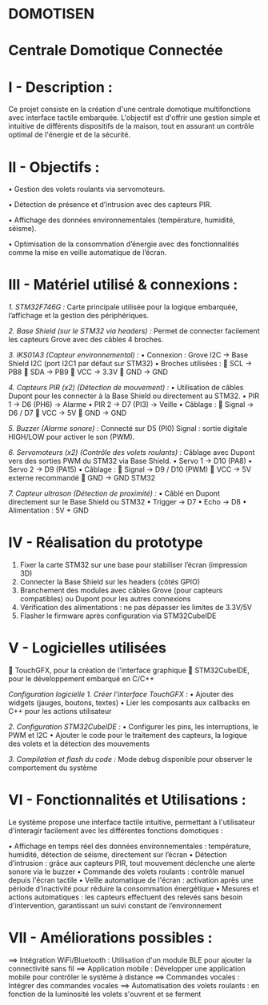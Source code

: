 # DOMOTISEN
# Centrale Domotique Connectée 

# I - Description :

Ce projet consiste en la création d'une centrale domotique multifonctions avec interface tactile embarquée. L'objectif est d'offrir une gestion simple et intuitive de différents dispositifs de la maison, tout en assurant un contrôle optimal de l'énergie et de la sécurité.


# II - Objectifs :

•	Gestion des volets roulants via servomoteurs.

•	Détection de présence et d’intrusion avec des capteurs PIR.

•	Affichage des données environnementales (température, humidité, séisme).

•	Optimisation de la consommation d’énergie avec des fonctionnalités comme la mise en veille automatique de l’écran.


# III - Matériel utilisé & connexions :

*1. STM32F746G :*
Carte principale utilisée pour la logique embarquée, l’affichage et la gestion des périphériques.

*2. Base Shield (sur le STM32 via headers) :*
Permet de connecter facilement les capteurs Grove avec des câbles 4 broches.

*3. IKS01A3 (Capteur environnemental) :*
•	Connexion : Grove I2C → Base Shield I2C (port I2C1 par défaut sur STM32)
•	Broches utilisées :
	SCL → PB8
	SDA → PB9
	VCC → 3.3V
	GND → GND

*4. Capteurs PIR (x2) (Détection de mouvement) :*
•	Utilisation de câbles Dupont pour les connecter à la Base Shield ou directement au STM32.
•	PIR 1 → D6 (PH6) → Alarme
•	PIR 2 → D7 (PI3) → Veille
•	Câblage :
	Signal → D6 / D7
	VCC → 5V
	GND → GND

*5. Buzzer (Alarme sonore) :*
Connecté sur D5 (PI0)
Signal : sortie digitale HIGH/LOW pour activer le son (PWM).

*6. Servomoteurs (x2) (Contrôle des volets roulants) :*
Câblage avec Dupont vers des sorties PWM du STM32 via Base Shield.
•	Servo 1 → D10 (PA8)
•	Servo 2 → D9 (PA15)
•	Câblage :
	Signal → D9 / D10 (PWM)
	VCC → 5V externe recommandé
	GND → GND STM32

*7. Capteur ultrason (Détection de proximité) :*
•	Câblé en Dupont directement sur le Base Shield ou STM32
•	Trigger → D7
•	Echo → D8
•	Alimentation : 5V + GND


# IV -	Réalisation du prototype
1.	Fixer la carte STM32 sur une base pour stabiliser l’écran (impression 3D)
2.	Connecter la Base Shield sur les headers (côtés GPIO)
3.	Branchement des modules avec câbles Grove (pour capteurs compatibles) ou Dupont pour les autres connexions
4.	Vérification des alimentations : ne pas dépasser les limites de 3.3V/5V
5.	Flasher le firmware après configuration via STM32CubeIDE


# V -	Logicielles utilisées

	TouchGFX, pour la création de l'interface graphique
	STM32CubeIDE, pour le développement embarqué en C/C++


*Configuration logicielle*
*1.	Créer l’interface TouchGFX :*
•	Ajouter des widgets (jauges, boutons, textes)
•	Lier les composants aux callbacks en C++ pour les actions utilisateur

*2.	Configuration STM32CubeIDE :*
•	Configurer les pins, les interruptions, le PWM et I2C
•	Ajouter le code pour le traitement des capteurs, la logique des volets et la détection des mouvements

*3.	Compilation et flash du code :*
Mode debug disponible pour observer le comportement du système


# VI - Fonctionnalités et Utilisations :

Le système propose une interface tactile intuitive, permettant à l'utilisateur d'interagir facilement avec les différentes fonctions domotiques :

•	Affichage en temps réel des données environnementales : température, humidité, détection de séisme, directement sur l’écran
•	Détection d’intrusion : grâce aux capteurs PIR, tout mouvement déclenche une alerte sonore via le buzzer
•	Commande des volets roulants : contrôle manuel depuis l'écran tactile
•	Veille automatique de l'écran : activation après une période d’inactivité pour réduire la consommation énergétique
•	Mesures et actions automatiques : les capteurs effectuent des relevés sans besoin d'intervention, garantissant un suivi constant de l’environnement


# VII -	Améliorations possibles :

==>	Intégration WiFi/Bluetooth : Utilisation d'un module BLE pour ajouter la connectivité sans fil
==>	Application mobile : Développer une application mobile pour contrôler le système à distance
==>		Commandes vocales : Intégrer des commandes vocales
==>		Automatisation des volets roulants : en fonction de la luminosité les volets s'ouvrent et se ferment


